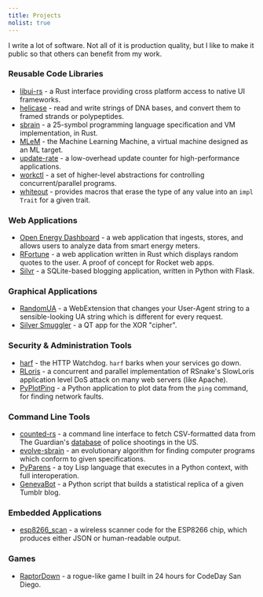```yaml
---
title: Projects
nolist: true
---
```


I write a lot of software. Not all of it is production quality, but I like to make it public so that others can benefit from my work.

### Reusable Code Libraries

* [libui-rs](https://github.com/NoraCodes/libui-rs) - a Rust interface providing cross platform access to native UI frameworks.
* [helicase](https://github.com/NoraCodes/helicase) - read and write strings of DNA bases, and convert them to framed strands or polypeptides.
* [sbrain](https://github.com/NoraCodes/sbrain) - a 25-symbol programming language specification and VM implementation, in Rust.
* [MLeM](https://github.com/NoraCodes/mlem) - the Machine Learning Machine, a virtual machine designed as an ML target.
* [update-rate](https://github.com/NoraCodes/update_rate) - a low-overhead update counter for high-performance applications.
* [workctl](https://github.com/NoraCodes/workctl) - a set of higher-level abstractions for controlling concurrent/parallel programs.
* [whiteout](https://github.com/NoraCodes/whiteout) - provides macros that erase the type of any value into an `impl Trait` for a given trait.

### Web Applications

* [Open Energy Dashboard](https://openenergydashboard.github.io) - a web application that ingests, stores, and allows users to analyze data from smart energy meters.
* [RFortune](https://github.com/NoraCodes/rfortune) - a web application written in Rust which displays random quotes to the user. A proof of concept for Rocket web apps.
* [Silvr](https://github.com/NoraCodes/silvr) - a SQLite-based blogging application, written in Python with Flask.

### Graphical Applications

* [RandomUA](/randomua/) - a WebExtension that changes your User-Agent string to a sensible-looking UA string which is different for every request.
* [Silver Smuggler](https://github.com/NoraCodes/silver_smuggler) - a QT app for the XOR "cipher".

### Security & Administration Tools

* [harf](https://github.com/OpenEnergyDashboard/harf) - the HTTP Watchdog. `harf` barks when your services go down.
* [RLoris](https://github.com/NoraCodes/rloris) - a concurrent and parallel implementation of RSnake's SlowLoris application level DoS attack on many web servers (like Apache).
* [PyPlotPing](https://github.com/NoraCodes/FlameTools) - a Python application to plot data from the `ping` command, for finding network faults.

### Command Line Tools

* [counted-rs](https://github.com/NoraCodes/counted-rs) - a command line interface to fetch CSV-formatted data from The Guardian's [database](https://www.theguardian.com/us-news/ng-interactive/2015/jun/01/the-counted-police-killings-us-database) of police shootings in the US.
* [evolve-sbrain](https://github.com/NoraCodes/evolve-sbrain) - an evolutionary algorithm for finding computer programs which conform to given specifications.
* [PyParens](https://github.com/NoraCodes/pyparens) - a toy Lisp language that executes in a Python context, with full interoperation.
* [GenevaBot](https://github.com/NoraCodes/genevabot) - a Python script that builds a statistical replica of a given Tumblr blog.

### Embedded Applications

* [esp8266_scan](https://gist.github.com/NoraCodes/c328e47e47cafc0be353feec020175af) - a wireless scanner code for the ESP8266 chip, which produces either JSON or human-readable output.

### Games

* [RaptorDown](https://github.com/NoraCodes/RaptorDown) - a rogue-like game I built in 24 hours for CodeDay San Diego.
